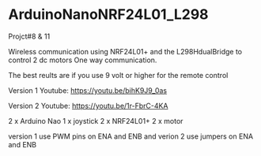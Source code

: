 # ArduinoNanoNRF24L01_L298

Projct#8 & 11

Wireless communication using NRF24L01+ and the L298HdualBridge to control 2 dc motors One way communication.

The best reults are if you use 9 volt or higher for the remote control


Version 1
Youtube:
https://youtu.be/bihK9J9_0as

Version 2
Youtube:
https://youtu.be/1r-FbrC-4KA


2 x Arduino Nao
1 x joystick
2 x NRF24L01+
2 x motor 

version 1  use PWM pins on ENA and ENB and verion 2 use jumpers on ENA and ENB

